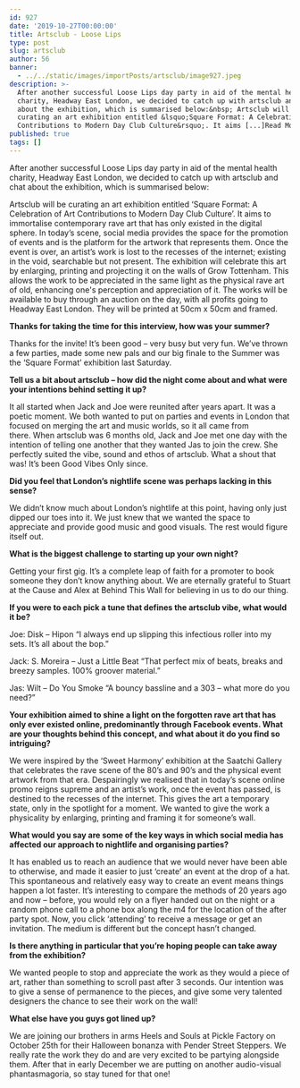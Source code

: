 ```yaml
---
id: 927
date: '2019-10-27T00:00:00'
title: Artsclub - Loose Lips
type: post
slug: artsclub
author: 56
banner:
  - ../../static/images/importPosts/artsclub/image927.jpeg
description: >-
  After another successful Loose Lips day party in aid of the mental health
  charity, Headway East London, we decided to catch up with artsclub and chat
  about the exhibition, which is summarised below:&nbsp; Artsclub will be
  curating an art exhibition entitled &lsquo;Square Format: A Celebration of Art
  Contributions to Modern Day Club Culture&rsquo;. It aims [...]Read More...
published: true
tags: []
---
```

After another successful Loose Lips day party in aid of the mental health charity, Headway East London, we decided to catch up with artsclub and chat about the exhibition, which is summarised below: 

Artsclub will be curating an art exhibition entitled ‘Square Format: A Celebration of Art Contributions to Modern Day Club Culture’. It aims to immortalise contemporary rave art that has only existed in the digital sphere. In today’s scene, social media provides the space for the promotion of events and is the platform for the artwork that represents them. Once the event is over, an artist’s work is lost to the recesses of the internet; existing in the void, searchable but not present. The exhibition will celebrate this art by enlarging, printing and projecting it on the walls of Grow Tottenham. This allows the work to be appreciated in the same light as the physical rave art of old, enhancing one's perception and appreciation of it. The works will be available to buy through an auction on the day, with all profits going to Headway East London. They will be printed at 50cm x 50cm and framed.

**Thanks for taking the time for this interview, how was your summer?**

Thanks for the invite! It’s been good – very busy but very fun. We’ve thrown a few parties, made some new pals and our big finale to the Summer was the ‘Square Format’ exhibition last Saturday.

**Tell us a bit about artsclub – how did the night come about and what were your intentions behind setting it up?**

It all started when Jack and Joe were reunited after years apart. It was a poetic moment. We both wanted to put on parties and events in London that focused on merging the art and music worlds, so it all came from there. When artsclub was 6 months old, Jack and Joe met one day with the intention of telling one another that they wanted Jas to join the crew. She perfectly suited the vibe, sound and ethos of artsclub. What a shout that was! It’s been Good Vibes Only since. 

**Did you feel that London’s nightlife scene was perhaps lacking in this sense?** 

We didn’t know much about London’s nightlife at this point, having only just dipped our toes into it. We just knew that we wanted the space to appreciate and provide good music and good visuals. The rest would figure itself out.

**What is the biggest challenge to starting up your own night?** 

Getting your first gig. It’s a complete leap of faith for a promoter to book someone they don’t know anything about. We are eternally grateful to Stuart at the Cause and Alex at Behind This Wall for believing in us to do our thing. 

**If you were to each pick a tune that defines the artsclub vibe, what would it be?**

Joe: Disk – Hipon “I always end up slipping this infectious roller into my sets. It’s all about the bop.”

Jack: S. Moreira – Just a Little Beat “That perfect mix of beats, breaks and breezy samples. 100% groover material.”

Jas: Wilt – Do You Smoke “A bouncy bassline and a 303 – what more do you need?”

**Your exhibition aimed to shine a light on the forgotten rave art that has only ever existed online, predominantly through Facebook events. What are your thoughts behind this concept, and what about it do you find so intriguing?**

We were inspired by the ‘Sweet Harmony’ exhibition at the Saatchi Gallery that celebrates the rave scene of the 80’s and 90’s and the physical event artwork from that era. Despairingly we realised that in today’s scene online promo reigns supreme and an artist’s work, once the event has passed, is destined to the recesses of the internet. This gives the art a temporary state, only in the spotlight for a moment. We wanted to give the work a physicality by enlarging, printing and framing it for someone’s wall.

**What would you say are some of the key ways in which social media has affected our approach to nightlife and organising parties?** 

It has enabled us to reach an audience that we would never have been able to otherwise, and made it easier to just ‘create’ an event at the drop of a hat. This spontaneous and relatively easy way to create an event means things happen a lot faster. It’s interesting to compare the methods of 20 years ago and now – before, you would rely on a flyer handed out on the night or a random phone call to a phone box along the m4 for the location of the after party spot. Now, you click ‘attending’ to receive a message or get an invitation. The medium is different but the concept hasn’t changed.

**Is there anything in particular that you’re hoping people can take away from the exhibition?**

We wanted people to stop and appreciate the work as they would a piece of art, rather than something to scroll past after 3 seconds. Our intention was to give a sense of permanence to the pieces, and give some very talented designers the chance to see their work on the wall!

**What else have you guys got lined up?**

We are joining our brothers in arms Heels and Souls at Pickle Factory on October 25th for their Halloween bonanza with Pender Street Steppers. We really rate the work they do and are very excited to be partying alongside them. After that in early December we are putting on another audio-visual phantasmagoria, so stay tuned for that one!